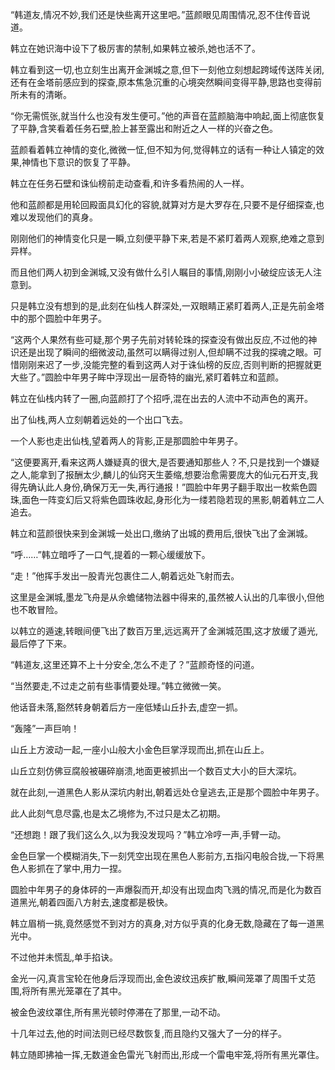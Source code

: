 
“韩道友,情况不妙,我们还是快些离开这里吧。”蓝颜眼见周围情况,忍不住传音说道。

韩立在她识海中设下了极厉害的禁制,如果韩立被杀,她也活不了。

韩立看到这一切,也立刻生出离开金渊城之意,但下一刻他立刻想起跨域传送阵关闭,还有在金塔前感应到的探查,原本焦急沉重的心境突然瞬间变得平静,思路也变得前所未有的清晰。

“你无需慌张,就当什么也没有发生便可。”他的声音在蓝颜脑海中响起,面上彻底恢复了平静,含笑看着任务石壁,脸上甚至露出和附近之人一样的兴奋之色。

蓝颜看着韩立神情的变化,微微一怔,但不知为何,觉得韩立的话有一种让人镇定的效果,神情也下意识的恢复了平静。

韩立在任务石壁和诛仙榜前走动查看,和许多看热闹的人一样。

他和蓝颜都是用轮回殿面具幻化的容貌,就算对方是大罗存在,只要不是仔细探查,也难以发现他们的真身。

刚刚他们的神情变化只是一瞬,立刻便平静下来,若是不紧盯着两人观察,绝难之意到异样。

而且他们两人初到金渊城,又没有做什么引人瞩目的事情,刚刚小小破绽应该无人注意到。

只是韩立没有想到的是,此刻在仙栈人群深处,一双眼睛正紧盯着两人,正是先前金塔中的那个圆脸中年男子。

“这两个人果然有些可疑,那个男子先前对转轮珠的探查没有做出反应,不过他的神识还是出现了瞬间的细微波动,虽然可以瞒得过别人,但却瞒不过我的探魂之眼。可惜刚刚来迟了一步,没能完整的看到这两人对于诛仙榜的反应,否则判断的把握就更大些了。”圆脸中年男子眸中浮现出一层奇特的幽光,紧盯着韩立和蓝颜。

韩立在仙栈内转了一圈,向蓝颜打了个招呼,混在出去的人流中不动声色的离开。

出了仙栈,两人立刻朝着远处的一个出口飞去。

一个人影也走出仙栈,望着两人的背影,正是那圆脸中年男子。

“这便要离开,看来这两人嫌疑真的很大,是否要通知那些人？不,只是找到一个嫌疑之人,能拿到了报酬太少,麟儿的仙窍天生萎缩,想要治愈需要庞大的仙元石开支,我得先确认此人身份,确保万无一失,再行通报！”圆脸中年男子翻手取出一枚紫色圆珠,面色一阵变幻后又将紫色圆珠收起,身形化为一缕若隐若现的黑影,朝着韩立二人追去。

韩立和蓝颜很快来到金渊城一处出口,缴纳了出城的费用后,很快飞出了金渊城。

“呼……”韩立暗呼了一口气,提着的一颗心缓缓放下。

“走！”他挥手发出一股青光包裹住二人,朝着远处飞射而去。

这里是金渊城,墨龙飞舟是从佘蟾储物法器中得来的,虽然被人认出的几率很小,但他也不敢冒险。

以韩立的遁速,转眼间便飞出了数百万里,远远离开了金渊城范围,这才放缓了遁光,最后停了下来。

“韩道友,这里还算不上十分安全,怎么不走了？”蓝颜奇怪的问道。

“当然要走,不过走之前有些事情要处理。”韩立微微一笑。

他话音未落,豁然转身朝着后方一座低矮山丘扑去,虚空一抓。

“轰隆”一声巨响！

山丘上方波动一起,一座小山般大小金色巨掌浮现而出,抓在山丘上。

山丘立刻仿佛豆腐般被碾碎崩溃,地面更被抓出一个数百丈大小的巨大深坑。

就在此刻,一道黑色人影从深坑内射出,朝着远处仓皇逃去,正是那个圆脸中年男子。

此人此刻气息尽露,也是太乙境修为,不过只是太乙初期。

“还想跑！跟了我们这么久,以为我没发现吗？”韩立冷哼一声,手臂一动。

金色巨掌一个模糊消失,下一刻凭空出现在黑色人影前方,五指闪电般合拢,一下将黑色人影抓在了掌中,用力一捏。

圆脸中年男子的身体砰的一声爆裂而开,却没有出现血肉飞溅的情况,而是化为数百道黑光,朝着四面八方射去,速度都是极快。

韩立眉梢一挑,竟然感觉不到对方的真身,对方似乎真的化身无数,隐藏在了每一道黑光中。

不过他并未慌乱,单手掐诀。

金光一闪,真言宝轮在他身后浮现而出,金色波纹迅疾扩散,瞬间笼罩了周围千丈范围,将所有黑光笼罩在了其中。

被金色波纹罩住,所有黑光顿时停滞在了那里,一动不动。

十几年过去,他的时间法则已经尽数恢复,而且隐约又强大了一分的样子。

韩立随即拂袖一挥,无数道金色雷光飞射而出,形成一个雷电牢笼,将所有黑光罩住。